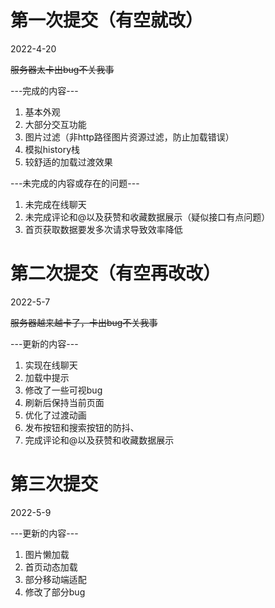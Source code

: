 # 第一次提交（有空就改）
2022-4-20

~~服务器太卡出bug不关我事~~

---完成的内容---
1. 基本外观
2. 大部分交互功能
3. 图片过滤（非http路径图片资源过滤，防止加载错误）
4. 模拟history栈
5. 较舒适的加载过渡效果

---未完成的内容或存在的问题---
1. 未完成在线聊天
2. 未完成评论和@以及获赞和收藏数据展示（疑似接口有点问题）
3. 首页获取数据要发多次请求导致效率降低



# 第二次提交（有空再改改）
2022-5-7

~~服务器越来越卡了，卡出bug不关我事~~

---更新的内容---
1. 实现在线聊天
2. 加载中提示
3. 修改了一些可视bug
4. 刷新后保持当前页面
5. 优化了过渡动画
6. 发布按钮和搜索按钮的防抖、
7. 完成评论和@以及获赞和收藏数据展示


# 第三次提交
2022-5-9

---更新的内容---
1. 图片懒加载
2. 首页动态加载
3. 部分移动端适配
4. 修改了部分bug
